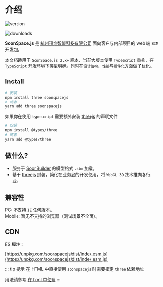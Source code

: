 # 介绍

![version](https://img.shields.io/npm/v/soonspacejs)

![downloads](https://img.shields.io/npm/dm/soonspacejs)

**SoonSpace.js** 是 [杭州迅维智能科技有限公司](http://www.xwbuilders.com) 面向客户与内部项目的 web 端 `BIM` 开发包。

本文档适用于 `SoonSpace.js 2.x+` 版本，当前大版本使用 `TypeScript` 重构，在 `TypeScript` 开发环境下类型明确。同时在`设计结构`、`性能`与`插件化`方面做了优化。

## Install

```bash
# 安装
npm install three soonspacejs
# 或者
yarn add three soonspacejs
```

如果你在使用 `typescript` 需要额外安装 [threejs](https://threejs.org/) 的声明文件

```bash
# 安装
npm install @types/three
# 或者
yarn add @types/three
```

## 做什么?

- 服务于 [SoonBuilder](http://www.xwbuilders.com/?page_id=1101&lang=zh) 的模型格式 `.sbm` 加载。
- 基于 [threejs](https://threejs.org/) 封装，简化在业务层的开发使用，将 `WebGL 3D` 技术推向各行业。

## 兼容性

PC: 不支持 `IE` 任何版本。
<br>
Mobile: 暂无不支持的浏览器（测试场景不全面）。

## CDN

ES 模块：

[https://unpkg.com/soonspacejs/dist/index.esm.js](https://unpkg.com/soonspacejs/dist/index.esm.js)

::: tip 提示
在 HTML 中直接使用 `soonspacejs` 时需要指定 `three` 依赖地址

用法请参考 [在 html 中使用](./start#在-html-中使用)
:::
